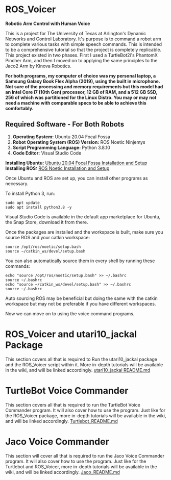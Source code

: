 # ROS_Voicer
**Robotic Arm Control with Human Voice**

This is a project for The University of Texas at Arlington's Dynamic Networks and Control Laboratory. It's purpose is to command a robot arm to complete various tasks with simple speech commands. This is intended to be a comprehensive tutorial so that the project is completely replicable. This project existed in two phases. First I used a TurtleBot2i's PhantomX Pincher Arm, and then I moved on to applying the same principles to the Jaco2 Arm by Kinova Robotics.

**For both programs, my computer of choice was my personal laptop, a Samsung Galaxy Book Flex Alpha (2019), using the built in microphone. Not sure of the processing and memory requirements but this model had an Intel Core i7 (10th Gen) processor, 12 GB of RAM, and a 512 GB SSD, 256 of which was partitioned for the Linux Distro. You may or may not need a machine with comparable specs to be able to achieve this comfortably.**

## Required Software - For Both Robots
1. **Operating System:** Ubuntu 20.04 Focal Fossa
2. **Robot Operating System (ROS) Version:** ROS Noetic Ninjemys
3. **Script Programming Language:** Python 3.8.10
4. **Code Editor:** Visual Studio Code

**Installing Ubuntu:** [Ubuntu 20.04 Focal Fossa Installation and Setup](https://github.com/UTADNCLab/ROS_Voicer/wiki/Ubuntu-20.04-Focal-Fossa-Installation-and-Setup)  
**Installing ROS:** [ROS Noetic Installation and Setup](https://github.com/UTADNCLab/ROS_Voicer/wiki/ROS-Noetic-Installation-and-Setup)

Once Ubuntu and ROS are set up, you can install other programs as necessary.

To install Python 3, run:

    sudo apt update
    sudo apt install python3.8 -y

Visual Studio Code is available in the default app marketplace for Ubuntu, the Snap Store, download it from there.

Once the packages are installed and the workspace is built, make sure you source ROS and your catkin workspace:

    source /opt/ros/noetic/setup.bash 
    source ~/catkin_ws/devel/setup.bash 
    
You can also automatically source them in every shell by running these commands:
    
    echo "source /opt/ros/noetic/setup.bash" >> ~/.bashrc
    source ~/.bashrc
    echo "source ~/catkin_ws/devel/setup.bash" >> ~/.bashrc
    source ~/.bashrc
    
Auto sourcing ROS may be beneficial but doing the same with the catkin workspace but may not be preferable if you have different workspaces.

Now we can move on to using the voice command programs.

# ROS_Voicer and utari10_jackal Package

This section covers all that is required to Run the utari10_jackal package and the ROS_Voicer script within it. More in-depth tutorials will be available in the wiki, and will be linked accordingly.
[ utari10_jackal README.md](ROS_Voicer_Packages/utari10_jackal/README.md)

# TurtleBot Voice Commander

This section covers all that is required to run the TurtleBot Voice Commander program. It will also cover how to use the program. Just like for the ROS_Voicer package, more in-depth tutorials will be available in the wiki, and will be linked accordingly.
[Turtlebot_README.md](TurtleBot_Voice/Turtlebot_README.md)

# Jaco Voice Commander

This section will cover all that is required to run the Jaco Voice Commander program. It will also cover how to use the program. Just like for the Turtlebot and ROS_Voicer, more in-depth tutorials will be available in the wiki, and will be linked accordingly.
[Jaco_README.md](Jaco_Voice/Jaco_README.md)
